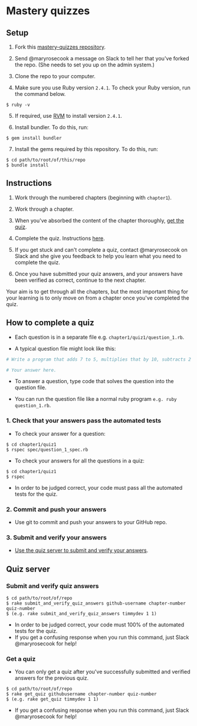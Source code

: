 # Mastery quizzes

## Setup

1. Fork this [mastery-quizzes repository](https://github.com/makersacademy/mastery-quizzes).

2. Send @maryrosecook a message on Slack to tell her that you've forked the repo.  (She needs to set you up on the admin system.)

3. Clone the repo to your computer.

4. Make sure you use Ruby version `2.4.1`.  To check your Ruby version, run the command below.

```
$ ruby -v
```

5. If required, use [RVM](https://rvm.io/) to install version `2.4.1`.

6. Install bundler.  To do this, run:

```
$ gem install bundler
```

7. Install the gems required by this repository. To do this, run:

```
$ cd path/to/root/of/this/repo
$ bundle install
```

## Instructions

1. Work through the numbered chapters (beginning with `chapter1`).

2. Work through a chapter.

3. When you've absorbed the content of the chapter thoroughly, [get the quiz](#get-a-quiz).

4. Complete the quiz.  Instructions [here](#how-to-complete-a-quiz).

5. If you get stuck and can't complete a quiz, contact @maryrosecook on Slack and she give you feedback to help you learn what you need to complete the quiz.

6. Once you have submitted your quiz answers, and your answers have been verified as correct, continue to the next chapter.

Your aim is to get through all the chapters, but the most important thing for your learning is to only move on from a chapter once you've completed the quiz.

## How to complete a quiz

* Each question is in a separate file e.g. `chapter1/quiz1/question_1.rb`.

* A typical question file might look like this:

```ruby
# Write a program that adds 7 to 5, multiplies that by 10, subtracts 2 from all that, divides all that by 4, adds 1,000,000 to all that and `puts`es the result.

# Your answer here.
```

* To answer a question, type code that solves the question into the question file.

* You can run the question file like a normal ruby program `e.g. ruby question_1.rb`.

### 1. Check that your answers pass the automated tests

* To check your answer for a question:

```
$ cd chapter1/quiz1
$ rspec spec/question_1_spec.rb
```

* To check your answers for all the questions in a quiz:

```
$ cd chapter1/quiz1
$ rspec
```

* In order to be judged correct, your code must pass all the automated tests for the quiz.

### 2. Commit and push your answers

* Use git to commit and push your answers to your GitHub repo.

### 3. Submit and verify your answers

* [Use the quiz server to submit and verify your answers](#submit-and-verify-quiz-answers).

## Quiz server

### Submit and verify quiz answers

```
$ cd path/to/root/of/repo
$ rake submit_and_verify_quiz_answers github-username chapter-number quiz-number
$ (e.g. rake submit_and_verify_quiz_answers timmydev 1 1)
```

* In order to be judged correct, your code must 100% of the automated tests for the quiz.
* If you get a confusing response when you run this command, just Slack @maryrosecook for help!

### Get a quiz

* You can only get a quiz after you've successfully submitted and verified answers for the previous quiz.

```
$ cd path/to/root/of/repo
$ rake get_quiz githubusername chapter-number quiz-number
$ (e.g. rake get_quiz timmydev 1 1)
```

* If you get a confusing response when you run this command, just Slack @maryrosecook for help!
